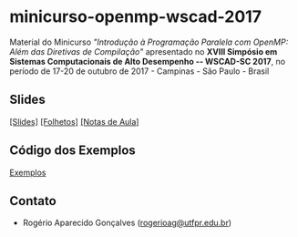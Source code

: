 # minicurso-openmp-wscad-2017
Material do Minicurso *"Introdução à Programação Paralela com OpenMP: Além das Diretivas de Compilação"* apresentado no **XVIII Simpósio em Sistemas Computacionais de Alto Desempenho -- WSCAD-SC 2017**, no período de 17-20 de outubro de 2017 - Campinas - São Paulo - Brasil

## Slides

[[Slides]](slides/minicurso-openmp.md.slides.pdf)
[[Folhetos]](slides/minicurso-openmp.md.handout.pdf)
[[Notas de Aula]](slides/minicurso-openmp.md.notes.pdf)

## Código dos Exemplos

[Exemplos](src/exemplos-minicurso-openmp)

## Contato

* Rogério Aparecido Gonçalves (rogerioag@utfpr.edu.br)

